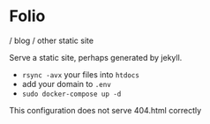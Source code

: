 # Folio
 / blog / other static site

Serve a static site, perhaps generated by jekyll.

* `rsync -avx` your files into `htdocs`
* add your domain to `.env`
* `sudo docker-compose up -d`

This configuration does not serve 404.html correctly